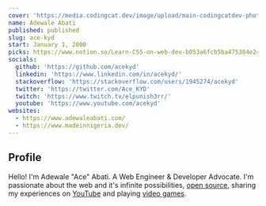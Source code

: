 ```yaml
---
cover: 'https://media.codingcat.dev/image/upload/main-codingcatdev-photo/podcast-guest/ace_kyd'
name: Adewale Abati
published: published
slug: ace-kyd
start: January 1, 2000
picks: https://www.notion.so/Learn-CSS-on-web-dev-b053a6fcb5ba475384e2472812269ad1, https://www.notion.so/GUI-Challenges-c37331dfe86c40b6b118a50220923623, https://www.notion.so/gradient-style-1032a3c3783f4175aec4c442a27a891f
socials:
  github: 'https://github.com/acekyd'
  linkedin: 'https://www.linkedin.com/in/acekyd/'
  stackoverflow: 'https://stackoverflow.com/users/1945274/acekyd'
  twitter: 'https://twitter.com/Ace_KYD'
  twitch: 'https://www.twitch.tv/elpunish3rr/'
  youtube: 'https://www.youtube.com/acekyd'
websites:
  - https://www.adewaleabati.com/
  - https://www.madeinnigeria.dev/
---
```


## Profile

Hello! I'm Adewale "Ace" Abati. A Web Engineer & Developer Advocate. I'm passionate about the web and it's infinite possibilities, [open source](https://github.com/acekyd), sharing my experiences on [YouTube](https://youtube.com/acekyd) and playing [video games](https://www.twitch.tv/elpunish3rr).
